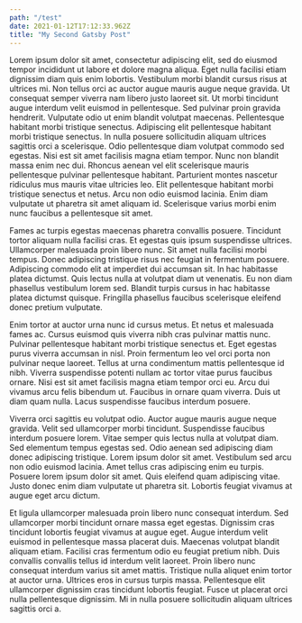 ```yaml
---
path: "/test"
date: 2021-01-12T17:12:33.962Z
title: "My Second Gatsby Post"
---
```


Lorem ipsum dolor sit amet, consectetur adipiscing elit, sed do eiusmod tempor incididunt ut labore et dolore magna aliqua. Eget nulla facilisi etiam dignissim diam quis enim lobortis. Vestibulum morbi blandit cursus risus at ultrices mi. Non tellus orci ac auctor augue mauris augue neque gravida. Ut consequat semper viverra nam libero justo laoreet sit. Ut morbi tincidunt augue interdum velit euismod in pellentesque. Sed pulvinar proin gravida hendrerit. Vulputate odio ut enim blandit volutpat maecenas. Pellentesque habitant morbi tristique senectus. Adipiscing elit pellentesque habitant morbi tristique senectus. In nulla posuere sollicitudin aliquam ultrices sagittis orci a scelerisque. Odio pellentesque diam volutpat commodo sed egestas. Nisi est sit amet facilisis magna etiam tempor. Nunc non blandit massa enim nec dui. Rhoncus aenean vel elit scelerisque mauris pellentesque pulvinar pellentesque habitant. Parturient montes nascetur ridiculus mus mauris vitae ultricies leo. Elit pellentesque habitant morbi tristique senectus et netus. Arcu non odio euismod lacinia. Enim diam vulputate ut pharetra sit amet aliquam id. Scelerisque varius morbi enim nunc faucibus a pellentesque sit amet.

Fames ac turpis egestas maecenas pharetra convallis posuere. Tincidunt tortor aliquam nulla facilisi cras. Et egestas quis ipsum suspendisse ultrices. Ullamcorper malesuada proin libero nunc. Sit amet nulla facilisi morbi tempus. Donec adipiscing tristique risus nec feugiat in fermentum posuere. Adipiscing commodo elit at imperdiet dui accumsan sit. In hac habitasse platea dictumst. Quis lectus nulla at volutpat diam ut venenatis. Eu non diam phasellus vestibulum lorem sed. Blandit turpis cursus in hac habitasse platea dictumst quisque. Fringilla phasellus faucibus scelerisque eleifend donec pretium vulputate.

Enim tortor at auctor urna nunc id cursus metus. Et netus et malesuada fames ac. Cursus euismod quis viverra nibh cras pulvinar mattis nunc. Pulvinar pellentesque habitant morbi tristique senectus et. Eget egestas purus viverra accumsan in nisl. Proin fermentum leo vel orci porta non pulvinar neque laoreet. Tellus at urna condimentum mattis pellentesque id nibh. Viverra suspendisse potenti nullam ac tortor vitae purus faucibus ornare. Nisi est sit amet facilisis magna etiam tempor orci eu. Arcu dui vivamus arcu felis bibendum ut. Faucibus in ornare quam viverra. Duis ut diam quam nulla. Lacus suspendisse faucibus interdum posuere.

Viverra orci sagittis eu volutpat odio. Auctor augue mauris augue neque gravida. Velit sed ullamcorper morbi tincidunt. Suspendisse faucibus interdum posuere lorem. Vitae semper quis lectus nulla at volutpat diam. Sed elementum tempus egestas sed. Odio aenean sed adipiscing diam donec adipiscing tristique. Lorem ipsum dolor sit amet. Vestibulum sed arcu non odio euismod lacinia. Amet tellus cras adipiscing enim eu turpis. Posuere lorem ipsum dolor sit amet. Quis eleifend quam adipiscing vitae. Justo donec enim diam vulputate ut pharetra sit. Lobortis feugiat vivamus at augue eget arcu dictum.

Et ligula ullamcorper malesuada proin libero nunc consequat interdum. Sed ullamcorper morbi tincidunt ornare massa eget egestas. Dignissim cras tincidunt lobortis feugiat vivamus at augue eget. Augue interdum velit euismod in pellentesque massa placerat duis. Maecenas volutpat blandit aliquam etiam. Facilisi cras fermentum odio eu feugiat pretium nibh. Duis convallis convallis tellus id interdum velit laoreet. Proin libero nunc consequat interdum varius sit amet mattis. Tristique nulla aliquet enim tortor at auctor urna. Ultrices eros in cursus turpis massa. Pellentesque elit ullamcorper dignissim cras tincidunt lobortis feugiat. Fusce ut placerat orci nulla pellentesque dignissim. Mi in nulla posuere sollicitudin aliquam ultrices sagittis orci a.
